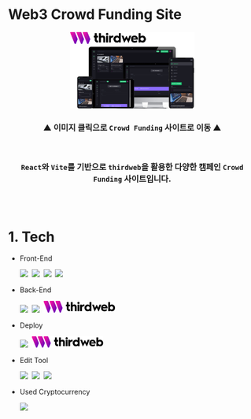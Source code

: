 # Web3 Crowd Funding Site

<!-- thirdweb 배포 사이트 : https://thirdweb.com/contracts/deploy/QmQ32k765jh3sFNeTLZAURB1MwFNrJnW4kBJEEYzhbvgYq 공격적 버전으로 배포할지, 시장으로 배포할지는 가격 보고 결정하기 -->
<!-- https://thirdweb.com/goerli/0xDEff216166bF562E6Fea34c5D7fF343E59eAc74e 배포됨 -->
<!-- 24시간 후 0.1 eth 받는 사이트 (17시 30분 기준) : https://goerlifaucet.com/ -->
<!-- 위의 사항 완료 후, 32:29(배포)부터 다시 시작 -->

<!-- https://web3-crowdfunding-project-two.vercel.app/ -->

<div align='center'>
<a href='https://web3-crowdfunding-project-two.vercel.app/' target="_blank">
<img width='50%' src="./client/src/assets/crowdFunding.png">
</a>

<br>

### ▲ 이미지 클릭으로 `Crowd Funding` 사이트로 이동 ▲

</div>

<br>

<div align='center'>

### `React`와 `Vite`를 기반으로 `thirdweb`을 활용한 다양한 캠페인 `Crowd Funding` 사이트입니다.

</div>

<br><br>

# 1. Tech

- Front-End
  <br>

  <img src="https://img.shields.io/badge/JavaScript-F7DF1E?style=for-the-badge&logo=JavaScript&logoColor=424242">&nbsp;
  <img src="https://img.shields.io/badge/React-61DAFB?style=for-the-badge&logo=React&logoColor=black">&nbsp;
  <img src="https://img.shields.io/badge/Vite-646CFF?style=for-the-badge&logo=Vite&logoColor=white">&nbsp;
  <img src="https://img.shields.io/badge/Tailwind CSS-06B6D4?style=for-the-badge&logo=Tailwind CSS&logoColor=white">

- Back-End
  <br>

  <img src="https://img.shields.io/badge/Node.js-339933?style=for-the-badge&logo=Node.js&logoColor=white">&nbsp;
  <img src="https://img.shields.io/badge/Solidity-363636?style=for-the-badge&logo=Solidity&logoColor=white">&nbsp;
  <img width='145px' src="./client/src/assets/thirdwebname.png">

- Deploy
  <br>

  <img src="https://img.shields.io/badge/Vercel-000000?style=for-the-badge&logo=Vercel&logoColor=white">&nbsp;
  <img width='145px' src="./client/src/assets/thirdwebname.png">

- Edit Tool
  <br>

  <img src="https://img.shields.io/badge/Visual Studio Code-007ACC?style=for-the-badge&logo=Visual Studio Code&logoColor=white">&nbsp;
  <img src="https://img.shields.io/badge/Git-F05032?style=for-the-badge&logo=Git&logoColor=white">&nbsp;
  <img src="https://img.shields.io/badge/GitHub-181717?style=for-the-badge&logo=GitHub&logoColor=white">

- Used Cryptocurrency
  <br>

  <img src="https://img.shields.io/badge/Ethereum-3C3C3D?style=for-the-badge&logo=Ethereum&logoColor=white">

<br><br>
